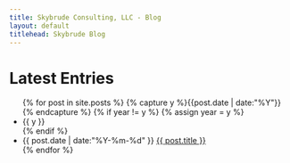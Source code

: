 ```yaml
---
title: Skybrude Consulting, LLC - Blog
layout: default
titlehead: Skybrude Blog
---
```




<div class="container bs-docs-container">
<div class="bs-docs-section">
<h1 class="page-header">Latest Entries</h1>


<ul class="listing">
{% for post in site.posts %}
  {% capture y %}{{post.date | date:"%Y"}}{% endcapture %}
  {% if year != y %}
    {% assign year = y %}
    <li class="listing-seperator">{{ y }}</li>
  {% endif %}
  <li class="listing-item">
    <time datetime="{{ post.date | date:"%Y-%m-%d" }}">{{ post.date | date:"%Y-%m-%d" }}</time>
    <a href="{{ site.url }}{{ post.url }}" title="{{ post.title }}">{{ post.title }}</a>
  </li>
{% endfor %}
</ul>

</div>
</div>
